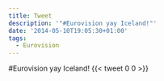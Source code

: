 ```yaml
---
title: Tweet
description: '"#Eurovision yay Iceland!"'
date: '2014-05-10T19:05:30+01:00'
tags:
  - Eurovision
---
```

#Eurovision yay Iceland!
      {{< tweet 0 0 >}}
    
